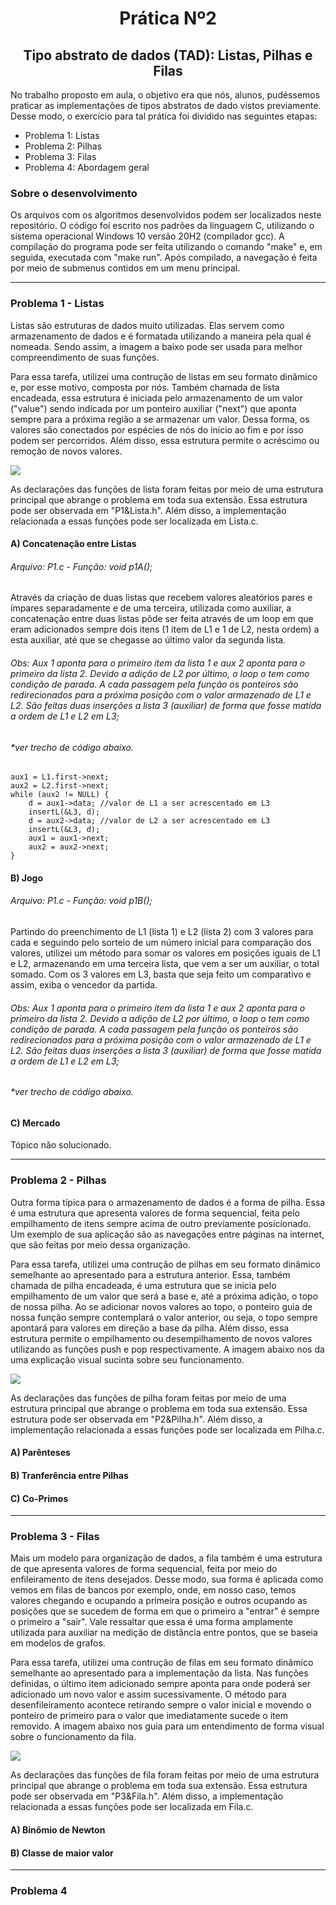 # <div align="center"> Prática Nº2</div>

## <div align="center">Tipo abstrato de dados (TAD): Listas, Pilhas e Filas</div>


No trabalho proposto em aula, o objetivo era que nós, alunos, pudéssemos praticar as implementações de tipos abstratos de dado vistos previamente. Desse modo, o exercício para tal prática foi dividido nas seguintes etapas:

- Problema 1: Listas
- Problema 2: Pilhas
- Problema 3: Filas
- Problema 4: Abordagem geral

### Sobre o desenvolvimento
Os arquivos com os algoritmos desenvolvidos podem ser localizados neste repositório. O código foi escrito nos padrões da linguagem C, utilizando o sistema operacional Windows 10 versão 20H2 (compilador gcc). A compilação do programa pode ser feita utilizando o comando "make" e, em seguida, executada com "make run". Após compilado, a navegação é feita por meio de submenus contidos em um menu principal.

---
### Problema 1 - Listas 

Listas são estruturas de dados muito utilizadas. Elas servem como armazenamento de dados e é formatada utilizando a maneira pela qual é nomeada. Sendo assim, a imagem a baixo pode ser usada para melhor compreendimento de suas funções.

Para essa tarefa, utilizei uma contrução de listas em seu formato dinâmico e, por esse motivo, composta por nós. Também chamada de lista encadeada, essa estrutura é iniciada pelo armazenamento de um valor ("value") sendo indicada por um ponteiro auxiliar ("next") que aponta sempre para a próxima região a se armazenar um valor. Dessa forma, os valores são conectados por espécies de nós do início ao fim e por isso podem ser percorridos. Além disso, essa estrutura permite o acréscimo ou remoção de novos valores.

![](https://www.mundojs.com.br/wp-content/uploads/2020/06/DataStructuresLinkedList.png)

As declarações das funções de lista foram feitas por meio de uma estrutura principal que abrange o problema em toda sua extensão. Essa estrutura pode ser observada em "P1&Lista.h". Além disso, a implementação relacionada a essas funções pode ser localizada em Lista.c.

#### A) Concatenação entre Listas
###### Arquivo: P1.c - Função: void p1A();
Através da criação de duas listas que recebem valores aleatórios pares e ímpares separadamente e de uma terceira, utilizada como auxiliar, a concatenação entre duas listas pôde ser feita através de um loop em que eram adicionados sempre dois itens (1 item de L1 e 1 de L2, nesta ordem) a esta auxiliar, até que se chegasse ao último valor da segunda lista.

###### Obs: Aux 1 aponta para o primeiro item da lista 1 e aux 2 aponta para o primeiro da lista 2. Devido a adição de L2 por último, o loop o tem como condição de parada. A cada passagem pela função os ponteiros são redirecionados para a próxima posição com o valor armazenado de L1 e L2. São feitas duas inserções a lista 3 (auxiliar) de forma que fosse matida a ordem de L1 e L2 em L3; 

###### *ver trecho de código abaixo.

    aux1 = L1.first->next;
    aux2 = L2.first->next;
    while (aux2 != NULL) {
        d = aux1->data; //valor de L1 a ser acrescentado em L3
        insertL(&L3, d);
        d = aux2->data; //valor de L2 a ser acrescentado em L3
        insertL(&L3, d);
        aux1 = aux1->next;
        aux2 = aux2->next;
    }

#### B) Jogo
###### Arquivo: P1.c - Função: void p1B();
Partindo do preenchimento de L1 (lista 1) e L2 (lista 2) com 3 valores para cada e seguindo pelo sorteio de um número inicial para comparação dos valores, utilizei um método para somar os valores em posições iguais de L1 e L2, armazenando em uma terceira lista, que vem a ser um auxiliar, o total somado. Com os 3 valores em L3, basta que seja feito um comparativo e assim, exiba o vencedor da partida.

###### Obs: Aux 1 aponta para o primeiro item da lista 1 e aux 2 aponta para o primeiro da lista 2. Devido a adição de L2 por último, o loop o tem como condição de parada. A cada passagem pela função os ponteiros são redirecionados para a próxima posição com o valor armazenado de L1 e L2. São feitas duas inserções a lista 3 (auxiliar) de forma que fosse matida a ordem de L1 e L2 em L3; 

###### *ver trecho de código abaixo.



#### C) Mercado
Tópico não solucionado.

---
### Problema 2 - Pilhas

Outra forma típica para o armazenamento de dados é a forma de pilha. Essa é uma estrutura que apresenta valores de forma sequencial, feita pelo empilhamento de itens sempre acima de outro previamente posicionado. Um exemplo de sua aplicação são as navegações entre páginas na internet, que são feitas por meio dessa organização.

Para essa tarefa, utilizei uma contrução de pilhas em seu formato dinâmico semelhante ao apresentado para a estrutura anterior. Essa, também chamada de pilha encadeada, é uma estrutura que se inicia pelo empilhamento de um valor que será a base e, até a próxima adição, o topo de nossa pilha. Ao se adicionar novos valores ao topo, o ponteiro guia de nossa função sempre contemplará o valor anterior, ou seja, o topo sempre apontará para valores em direção a base da pilha. Além disso, essa estrutura permite o empilhamento ou desempilhamento de novos valores utilizando as funções push e pop respectivamente. A imagem abaixo nos da uma explicação visual sucinta sobre seu funcionamento.

![](https://www.cos.ufrj.br/~rfarias/cos121/operacoesPilha1.png)

As declarações das funções de pilha foram feitas por meio de uma estrutura principal que abrange o problema em toda sua extensão. Essa estrutura pode ser observada em "P2&Pilha.h". Além disso, a implementação relacionada a essas funções pode ser localizada em Pilha.c.

#### A) Parênteses

#### B) Tranferência entre Pilhas

#### C) Co-Primos

---
### Problema 3 - Filas

Mais um modelo para organização de dados, a fila também é uma estrutura de que apresenta valores de forma sequencial, feita por meio do enfileiramento de itens desejados. Desse modo, sua forma é aplicada como vemos em filas de bancos por exemplo, onde, em nosso caso, temos valores chegando e ocupando a primeira posição e outros ocupando as posições que se sucedem de forma em que o primeiro a "entrar" é sempre o primeiro a "sair". Vale ressaltar que essa é uma forma amplamente utilizada para auxiliar na medição de distância entre pontos, que se baseia em modelos de grafos.

Para essa tarefa, utilizei uma contrução de filas em seu formato dinâmico semelhante ao apresentado para a implementação da lista. Nas funções definidas, o último item adicionado sempre aponta para onde poderá ser adicionado um novo valor e assim sucessivamente. O método para desenfileiramento acontece retirando sempre o valor inicial e movendo o ponteiro de primeiro para o valor que imediatamente sucede o item removido. A imagem abaixo nos guia para um entendimento de forma visual sobre o funcionamento da fila.

![](https://www.cos.ufrj.br/~rfarias/cos121/fila1.png)

As declarações das funções de fila foram feitas por meio de uma estrutura principal que abrange o problema em toda sua extensão. Essa estrutura pode ser observada em "P3&Fila.h". Além disso, a implementação relacionada a essas funções pode ser localizada em Fila.c.


#### A) Binômio de Newton

#### B) Classe de maior valor

---
### Problema 4

